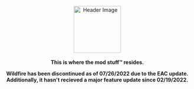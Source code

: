 <div align="center"><a href="https://github.com/wfvrc/Wildfire"><img src="https://user-images.githubusercontent.com/88040277/164110540-c955f653-0bbc-4052-a391-f04518cc5339.png" alt="Header Image" style="width:128x;height:128px;" align="center"></a><br><br><strong>
This is where the mod stuff™ resides. 
  
Wildfire has been discontinued as of 07/26/2022 due to the EAC update.
Additionally, it hasn't recieved a major feature update since 02/19/2022.
  
</strong></div>
